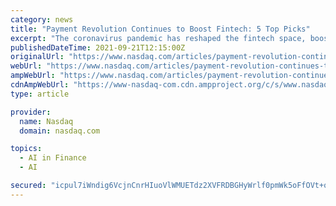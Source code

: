 ```yaml
---
category: news
title: "Payment Revolution Continues to Boost Fintech: 5 Top Picks"
excerpt: "The coronavirus pandemic has reshaped the fintech space, boosting digital payment and online banking across the globe. The mass population has shifted from currency notes to tap-and-pay modes, as it lowered the risk of virus transmission."
publishedDateTime: 2021-09-21T12:15:00Z
originalUrl: "https://www.nasdaq.com/articles/payment-revolution-continues-to-boost-fintech%3A-5-top-picks-2021-09-21"
webUrl: "https://www.nasdaq.com/articles/payment-revolution-continues-to-boost-fintech%3A-5-top-picks-2021-09-21"
ampWebUrl: "https://www.nasdaq.com/articles/payment-revolution-continues-to-boost-fintech%3A-5-top-picks-2021-09-21?amp"
cdnAmpWebUrl: "https://www-nasdaq-com.cdn.ampproject.org/c/s/www.nasdaq.com/articles/payment-revolution-continues-to-boost-fintech%3A-5-top-picks-2021-09-21?amp"
type: article

provider:
  name: Nasdaq
  domain: nasdaq.com

topics:
  - AI in Finance
  - AI

secured: "icpul7iWndig6VcjnCnrHIuoVlWMUETdz2XVFRDBGHyWrlf0pmWk5oFfOVt+otU7wtsfJBkLpe90W/iuqb8BuwTb7JU6bzkDILKBZHU7v22gbHugoRZvuE+09aVwdDZTHb6iKAkYTPbO8y3kGVzEsb2sflaBxU5Q4Q6kAYZBubNXmow2dAeVHzYjeXv2Islm7o8P8aemsNyp4x2+bL8AQutoBMuTigRbciInHiy/G0Yli19Pn0Tx9XMG/DhKKQS4A4x31sibHwFSWn70mQNZ7aTmZFO+/FdN3k/fOs+xJ34ZARkAxStHKmwXjaYd99ZcLKsDyHAXV7SasL0NNxIn4sSTN0aAShCNnxzyrSnXxRk=;a9o4uAw24vWGv+LeQ3kwdw=="
---
```


